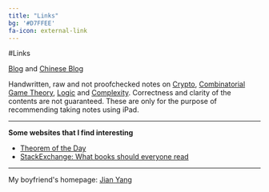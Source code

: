 ```yaml
---
title: "Links"
bg: '#D7FFEE'
fa-icon: external-link
---
```


#Links

[Blog](http://blog.jiaweigao.com/) and [Chinese Blog](http://cn.jiaweigao.com/)

Handwritten, raw and not proofchecked notes on [Crypto](https://drive.google.com/open?id=0B24myuzvksSDcVczeHFKaWhyT2s&authuser=0), [Combinatorial Game Theory](https://drive.google.com/folderview?id=0B24myuzvksSDSXgtY1Q4QklXdDg&usp=sharing), [Logic](https://drive.google.com/folderview?id=0B24myuzvksSDSTVsUDQzNG16MTQ&usp=sharing) and [Complexity](https://drive.google.com/folderview?id=0B24myuzvksSDbFJQdXpzTW1hbWc&usp=sharing). Correctness and clarity of the contents are not guaranteed. These are only for the purpose of recommending taking notes using iPad.

---

**Some websites that I find interesting**

- [Theorem of the Day](http://www.theoremoftheday.org/)
- [StackExchange: What books should everyone read](http://cstheory.stackexchange.com/questions/3253/what-books-should-everyone-read)

----

My boyfriend's homepage: [Jian Yang](http://sheepx86.com/)
